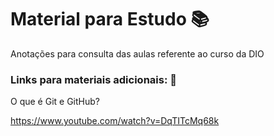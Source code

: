 # Material para Estudo :books:

Anotações para consulta das aulas referente ao curso da DIO 

### **Links para materiais adicionais**: :bookmark_tabs:

O que é Git e GitHub?

<https://www.youtube.com/watch?v=DqTITcMq68k>

